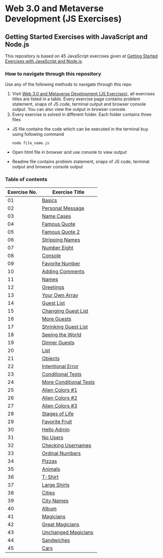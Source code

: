 # Web 3.0 and Metaverse Development (JS Exercises)

## Getting Started Exercises with JavaScript and Node.js

This repository is based on 45 JavaScript exercises given at [Getting Started Exercises with JavaScript and Node.js](https://github.com/panacloud-modern-global-apps/typescript-node-projects/blob/main/getting-started-exercises.md).

### How to navigate through this repository

Use any of the following methods to navigate through this repo

1. Visit [Web 3.0 and Metaverse Development (JS Exercises)](), all exercises titles are listed in a table. Every exercise page contains problem statement, snaps of JS code, terminal output and browser console output. You can also view the output in browser conosle.
2. Every exercise is solved in different folder. Each folder contains three files

- JS file contains the code which can be executed in the terminal buy using following command

  ```
  node file_name.js
  ```

- Open html file in browser and use console to view output
- Readme file contains problem statement, snaps of JS code, terminal output and browser console output

### Table of contents

| Exercise No. | Exercise Title                            |
| ------------ | ----------------------------------------- |
| 01           | [Basics](./exercise_01/)                  |
| 02           | [Personal Message](./exercise_02/)        |
| 03           | [Name Cases](./exercise_03/)              |
| 04           | [Famous Quote](./exercise_04/)            |
| 05           | [Famous Quote 2](./exercise_05/)          |
| 06           | [Stripping Names](./exercise_06/)         |
| 07           | [Number Eight](./exercise_07/)            |
| 08           | [Console](./exercise_08/)                 |
| 09           | [Favorite Number](./exercise_09/)         |
| 10           | [Adding Comments](./exercise_10/)         |
| 11           | [Names](./exercise_11/)                   |
| 12           | [Greetings](./exercise_12/)               |
| 13           | [Your Own Array](./exercise_13/)          |
| 14           | [Guest List](./exercise_14/)              |
| 15           | [Changing Guest List](./exercise_15/)     |
| 16           | [More Guests](./exercise_16/)             |
| 17           | [Shrinking Guest List](./exercise_17/)    |
| 18           | [Seeing the World](./exercise_18/)        |
| 19           | [Dinner Guests](./exercise_19/)           |
| 20           | [List](./exercise_20/)                    |
| 21           | [Objects](./exercise_21/)                 |
| 22           | [Intentional Error ](./exercise_22/)      |
| 23           | [Conditional Tests ](./exercise_23/)      |
| 24           | [More Conditional Tests ](./exercise_24/) |
| 25           | [Alien Colors #1 ](./exercise_25/)        |
| 26           | [Alien Colors #2 ](./exercise_26/)        |
| 27           | [Alien Colors #3 ](./exercise_27/)        |
| 28           | [Stages of Life ](./exercise_28/)         |
| 29           | [Favorite Fruit ](./exercise_29/)         |
| 30           | [Hello Admin ](./exercise_30/)            |
| 31           | [No Users ](./exercise_31/)               |
| 32           | [Checking Usernames ](./exercise_32/)     |
| 33           | [Ordinal Numbers ](./exercise_33/)        |
| 34           | [Pizzas ](./exercise_34/)                 |
| 35           | [Animals ](./exercise_35/)                |
| 36           | [T-Shirt ](./exercise_36/)                |
| 37           | [Large Shirts ](./exercise_37/)           |
| 38           | [Cities ](./exercise_38/)                 |
| 39           | [City Names ](./exercise_39/)             |
| 40           | [Album ](./exercise_40/)                  |
| 41           | [Magicians](./exercise_41/)               |
| 42           | [Great Magicians](./exercise_42/)         |
| 43           | [Unchanged Magicians](./exercise_43/)     |
| 44           | [Sandwiches](./exercise_44/)              |
| 45           | [Cars](./exercise_45/)                    |
